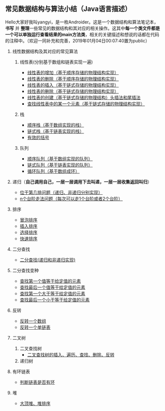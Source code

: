 ## 常见数据结构与算法小结（Java语言描述）

Hello大家好我叫yangyi，是一枚Androider。这是一个数据结构和算法笔记本，**书写** 并 **整理**一些常见的数据结构和其对应的相关操作。这其中**每一个类文件都是一个可以单独运行查看结果的main方法类**，相关的关键描述和想说的话都在代码的注释中。（欢迎一同补充和完善，2019年01月04日00:07:40置为public）

1. 线性数据结构及其对应的常见算法

    1. 线性表(分别基于数组和链表实现一遍)
        - [线性表的增加（基于顺序存储的物理结构实现）](/src/ds/ListInsert.java)
        - [线性表的删除（基于顺序存储的物理结构实现）](/src/ds/ListDelete.java)
        - [线性表的插入（基于链式存储的物理结构实现）](/src/ds/LinkInsert.java)
        - [线性表的删除（基于链式存储的物理结构实现）](/src/ds/LinkDelete.java)
        - [线性表的创建（基于链式存储的物理结构）头插法和尾插法](/src/ds/LinkCreate.java)
        - [查找线性表中的某一个元素（基于链式存储的物理结构实现）](/src/ds/LinkGet.java)
        
    2. 栈
        - [顺序栈（基于数组实现的栈）](/src/ds/ArrayStack.java)
        - [链式栈（基于链表实现的栈）](/src/ds/LinkStack.java)
        - [有效的括号](/src/ds/ValidParentheses.java)
    3. 队列
        - [顺序队列（基于数组实现的队列）](/src/ds/ArrayQueue.java)
        - [链式队列（基于链表实现的队列）](/src/ds/LinkQueue.java)
        - [循环队列（基于数组成环）](/src/ds/CircleQueue.java)
        
2. 递归（**自己调用自己，一层一层调用下去叫递，一层一层收集返回叫归**）
    - [位于第几排问题（递归、非递归分别实现）](/src/ds/LocationRow.java)
    - [n个台阶走法问题（每次可以走1个台阶或者2个台阶）](/src/ds/OneTwoStep.java)

3. 排序
    - [冒泡排序](/src/ds/BubbleSort.java)
    - [插入排序](/src/ds/InsertSort.java)
    - [选择排序](/src/ds/SelectionSort.java)
    - [快速排序](/src/ds/QuickSort.java)

4. 二分查找
    - [二分查找(递归和非递归实现)](/src/ds/BinarySearch.java)
5. 二分查找变种
    - [查找第一个值等于给定值的元素](/src/ds/BSFirstEquals.java)
    - [查找最后一个值等于给定值的元素](/src/ds/BSEndEquals.java)
    - [查找第一个大于等于给定值的元素](/src/ds/BSFirstMore.java)
    - [查找最后一个小于等于给定值的元素](/src/ds/BSEndLess.java)
6. 反转
    - [反转一个数组](/src/ds/ReverseArray.java)
    - [反转一个单链表](/src/ds/ReverseLink.java)
7. 二叉树

    1. 二叉查找树
        - [二叉查找树的插入、遍历、查找、删除、反转](/src/ds/BinarySearchTree.java)
    2. 递归树
8. 有环链表
    - [判断链表是否有环](/src/ds/CycleLink.java)
9. 堆
    - [大顶堆、堆排序](/src/ds/BigHeap.java)